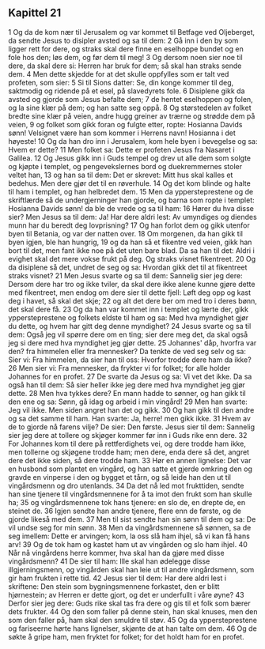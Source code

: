 ## Kapittel 21

1 Og da de kom nær til Jerusalem og var kommet til Betfage ved Oljeberget, da sendte Jesus to disipler avsted og sa til dem:
2 Gå inn i den by som ligger rett for dere, og straks skal dere finne en eselhoppe bundet og en fole hos den; løs dem, og før dem til meg!
3 Og dersom noen sier noe til dere, da skal dere si: Herren har bruk for dem; så skal han straks sende dem.
4 Men dette skjedde for at det skulle oppfylles som er talt ved profeten, som sier:
5 Si til Sions datter: Se, din konge kommer til deg, saktmodig og ridende på et esel, på slavedyrets fole.
6 Disiplene gikk da avsted og gjorde som Jesus befalte dem;
7 de hentet eselhoppen og folen, og la sine klær på dem; og han satte seg oppå.
8 Og størstedelen av folket bredte sine klær på veien, andre hugg greiner av trærne og strødde dem på veien,
9 og folket som gikk foran og fulgte etter, ropte: Hosianna Davids sønn! Velsignet være han som kommer i Herrens navn! Hosianna i det høyeste!
10 Og da han dro inn i Jerusalem, kom hele byen i bevegelse og sa: Hvem er dette?
11 Men folket sa: Dette er profeten Jesus fra Nasaret i Galilea.
12 Og Jesus gikk inn i Guds tempel og drev ut alle dem som solgte og kjøpte i templet, og pengevekslernes bord og duekremmernes stoler veltet han,
13 og han sa til dem: Det er skrevet: Mitt hus skal kalles et bedehus. Men dere gjør det til en røverhule.
14 Og det kom blinde og halte til ham i templet, og han helbredet dem.
15 Men da yppersteprestene og de skriftlærde så de undergjerninger han gjorde, og barna som ropte i templet: Hosianna Davids sønn! da ble de vrede og sa til ham:
16 Hører du hva disse sier? Men Jesus sa til dem: Ja! Har dere aldri lest: Av umyndiges og diendes munn har du beredt deg lovprisning?
17 Og han forlot dem og gikk utenfor byen til Betania, og var der natten over.
18 Om morgenen, da han gikk til byen igjen, ble han hungrig,
19 og da han så et fikentre ved veien, gikk han bort til det, men fant ikke noe på det uten bare blad. Da sa han til det: Aldri i evighet skal det mere vokse frukt på deg. Og straks visnet fikentreet.
20 Og da disiplene så det, undret de seg og sa: Hvordan gikk det til at fikentreet straks visnet?
21 Men Jesus svarte og sa til dem: Sannelig sier jeg dere: Dersom dere har tro og ikke tviler, da skal dere ikke alene kunne gjøre dette med fikentreet, men endog om dere sier til dette fjell: Løft deg opp og kast deg i havet, så skal det skje;
22 og alt det dere ber om med tro i deres bønn, det skal dere få.
23 Og da han var kommet inn i templet og lærte der, gikk yppersteprestene og folkets eldste til ham og sa: Med hva myndighet gjør du dette, og hvem har gitt deg denne myndighet?
24 Jesus svarte og sa til dem: Også jeg vil spørre dere om en ting; sier dere meg det, da skal også jeg si dere med hva myndighet jeg gjør dette.
25 Johannes' dåp, hvorfra var den? fra himmelen eller fra mennesker? Da tenkte de ved seg selv og sa: Sier vi: Fra himmelen, da sier han til oss: Hvorfor trodde dere ham da ikke?
26 Men sier vi: Fra mennesker, da frykter vi for folket; for alle holder Johannes for en profet.
27 De svarte da Jesus og sa: Vi vet det ikke. Da sa også han til dem: Så sier heller ikke jeg dere med hva myndighet jeg gjør dette.
28 Men hva tykkes dere? En mann hadde to sønner, og han gikk til den ene og sa: Sønn, gå idag og arbeid i min vingård!
29 Men han svarte: Jeg vil ikke. Men siden angret han det og gikk.
30 Og han gikk til den andre og sa det samme til ham. Han svarte: Ja, herre! men gikk ikke.
31 Hvem av de to gjorde nå farens vilje? De sier: Den første. Jesus sier til dem: Sannelig sier jeg dere at tollere og skjøger kommer før inn i Guds rike enn dere.
32 For Johannes kom til dere på rettferdighets vei, og dere trodde ham ikke, men tollerne og skjøgene trodde ham; men dere, enda dere så det, angret dere det ikke siden, så dere trodde ham.
33 Hør en annen lignelse: Det var en husbond som plantet en vingård, og han satte et gjerde omkring den og gravde en vinperse i den og bygget et tårn, og så leide han den ut til vingårdsmenn og dro utenlands.
34 Da det nå led mot frukttiden, sendte han sine tjenere til vingårdsmennene for å ta imot den frukt som han skulle ha;
35 og vingårdsmennene tok hans tjenere: en slo de, en drepte de, en steinet de.
36 Igjen sendte han andre tjenere, flere enn de første, og de gjorde likeså med dem.
37 Men til sist sendte han sin sønn til dem og sa: De vil undse seg for min sønn.
38 Men da vingårdsmennene så sønnen, sa de seg imellem: Dette er arvingen; kom, la oss slå ham ihjel, så vi kan få hans arv!
39 Og de tok ham og kastet ham ut av vingården og slo ham ihjel.
40 Når nå vingårdens herre kommer, hva skal han da gjøre med disse vingårdsmenn?
41 De sier til ham: Ille skal han ødelegge disse illgjerningsmenn, og vingården skal han leie ut til andre vingårdsmenn, som gir ham frukten i rette tid.
42 Jesus sier til dem: Har dere aldri lest i skriftene: Den stein som bygningsmennene forkastet, den er blitt hjørnestein; av Herren er dette gjort, og det er underfullt i våre øyne?
43 Derfor sier jeg dere: Guds rike skal tas fra dere og gis til et folk som bærer dets frukter.
44 Og den som faller på denne stein, han skal knuses, men den som den faller på, ham skal den smuldre til støv.
45 Og da yppersteprestene og fariseerne hørte hans lignelser, skjønte de at han talte om dem.
46 Og de søkte å gripe ham, men fryktet for folket; for det holdt ham for en profet.
